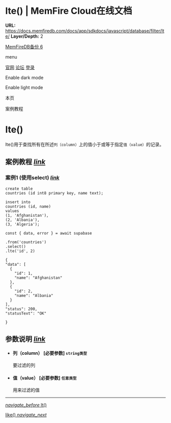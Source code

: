 # lte() | MemFire Cloud在线文档

**URL:** https://docs.memfiredb.com/docs/app/sdkdocs/javascript/database/filter/lte/
**Layer/Depth:** 2

[MemFireDB备份 6](/)

menu

[官网](https://memfiredb.com/)
[论坛](https://community.memfiredb.com/)
[登录](https://cloud.memfiredb.com/auth/login)

Enable dark mode

Enable light mode

本页

案例教程

# lte()

lte()用于查找所有在所述`列（column）`上的值小于或等于指定`值（value）`的记录。

## 案例教程 [*link*](#%e6%a1%88%e4%be%8b%e6%95%99%e7%a8%8b)

### 案例1 (使用select) [*link*](#%e6%a1%88%e4%be%8b1-%e4%bd%bf%e7%94%a8select)

```
create table
countries (id int8 primary key, name text);

insert into
countries (id, name)
values
(1, 'Afghanistan'),
(2, 'Albania'),
(3, 'Algeria');
```

```
const { data, error } = await supabase

.from('countries')
.select()
.lte('id', 2)
```

```
{
"data": [
  {
    "id": 1,
    "name": "Afghanistan"
  },
  {
    "id": 2,
    "name": "Albania"
  }
],
"status": 200,
"statusText": "OK"

}
```

## 参数说明 [*link*](#%e5%8f%82%e6%95%b0%e8%af%b4%e6%98%8e)

* #### 列（column） [必要参数] `string类型`

  要过滤的列
* #### 值（value） [必要参数] `任意类型`

  用来过滤的值

---

[*navigate\_before* lt()](/docs/app/sdkdocs/javascript/database/filter/lt/)

[like() *navigate\_next*](/docs/app/sdkdocs/javascript/database/filter/like/)